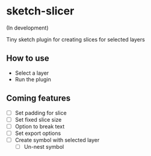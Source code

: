 # sketch-slicer

(In development)

Tiny sketch plugin for creating slices for selected layers

## How to use
- Select a layer
- Run the plugin

## Coming features
- [ ] Set padding for slice
- [ ] Set fixed slice size
- [ ] Option to break text
- [ ] Set export options
- [ ] Create symbol with selected layer
  - [ ] Un-nest symbol

